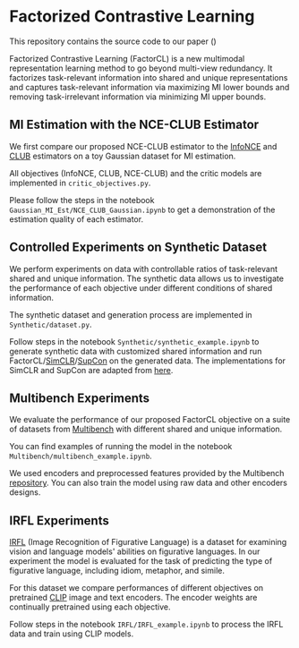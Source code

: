 # Factorized Contrastive Learning

This repository contains the source code to our paper ()

Factorized Contrastive Learning (FactorCL) is a new multimodal representation learning method to go beyond multi-view redundancy. It factorizes task-relevant information into shared and unique representations and captures task-relevant information via maximizing MI lower bounds and removing task-irrelevant information via minimizing MI upper bounds.

## MI Estimation with the NCE-CLUB Estimator
We first compare our proposed NCE-CLUB estimator to the [InfoNCE](https://arxiv.org/pdf/1807.03748.pdf) and [CLUB](https://arxiv.org/abs/2006.12013) estimators on a toy Gaussian dataset for MI estimation. 

All objectives (InfoNCE, CLUB, NCE-CLUB) and the critic models are implemented in ```critic_objectives.py```.

Please follow the steps in the notebook ```Gaussian_MI_Est/NCE_CLUB_Gaussian.ipynb``` to get a demonstration of the estimation quality of each estimator. 

## Controlled Experiments on Synthetic Dataset
We perform experiments on data with controllable ratios of task-relevant shared and unique information. The synthetic data allows us to investigate the performance of each objective under different conditions of shared information. 

The synthetic dataset and generation process are implemented in ```Synthetic/dataset.py```. 

Follow steps in the notebook ```Synthetic/synthetic_example.ipynb``` to generate synthetic data with customized shared information and run FactorCL/[SimCLR](https://arxiv.org/abs/2002.05709)/[SupCon](https://arxiv.org/abs/2004.11362) on the generated data. The implementations for SimCLR and SupCon are adapted from [here](https://github.com/HobbitLong/SupContrast).

## Multibench Experiments
We evaluate the performance of our proposed FactorCL objective on a suite of datasets from [Multibench](https://arxiv.org/abs/2107.07502) with different shared and unique information. 

You can find examples of running the model in the notebook ```Multibench/multibench_example.ipynb```. 

We used encoders and preprocessed features provided by the Multibench [repository](https://github.com/pliang279/MultiBench). You can also train the model using raw data and other encoders designs.

## IRFL Experiments
[IRFL](https://arxiv.org/abs/2303.15445) (Image Recognition of Figurative Language) is a dataset for examining vision and language models' abilities on figurative languages. In our experiment the model is evaluated for the task of predicting the type of figurative language, including idiom, metaphor, and simile. 

For this dataset we compare performances of different objectives on pretrained [CLIP](https://arxiv.org/abs/2103.00020) image and text encoders. The encoder weights are continually pretrained using each objective.

Follow steps in the notebook ```IRFL/IRFL_example.ipynb``` to process the IRFL data and train using CLIP models.
